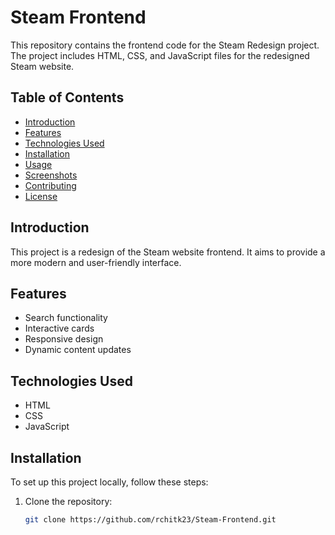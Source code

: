 # Steam Frontend

This repository contains the frontend code for the Steam Redesign project. The project includes HTML, CSS, and JavaScript files for the redesigned Steam website.

## Table of Contents

- [Introduction](#introduction)
- [Features](#features)
- [Technologies Used](#technologies-used)
- [Installation](#installation)
- [Usage](#usage)
- [Screenshots](#screenshots)
- [Contributing](#contributing)
- [License](#license)

## Introduction

This project is a redesign of the Steam website frontend. It aims to provide a more modern and user-friendly interface.

## Features

- Search functionality
- Interactive cards
- Responsive design
- Dynamic content updates

## Technologies Used

- HTML
- CSS
- JavaScript

## Installation

To set up this project locally, follow these steps:

1. Clone the repository:

   ```bash
   git clone https://github.com/rchitk23/Steam-Frontend.git

 
